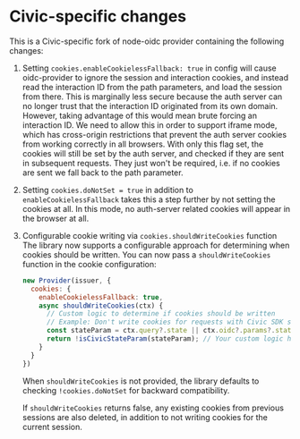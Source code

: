 # Civic-specific changes
This is a Civic-specific fork of node-oidc provider containing the following changes:

1. Setting `cookies.enableCookielessFallback: true` in config will cause oidc-provider to ignore the session and interaction cookies, and instead read the interaction ID from the path parameters, and load the session from there.
This is marginally less secure because the auth server can no longer trust that the interaction ID originated from its own domain. However, taking advantage of this would mean brute forcing an interaction ID.
We need to allow this in order to support iframe mode, which has cross-origin restrictions that prevent the auth server cookies from working correctly in all browsers.
With only this flag set, the cookies will still be set by the auth server, and checked if they are sent in subsequent requests. They just won't be required, i.e. if no cookies are sent we fall back to the path parameter.

2. Setting `cookies.doNotSet = true` in addition to `enableCookielessFallback` takes this a step further by not setting the cookies at all. In this mode, no auth-server related cookies will appear in the browser at all.

3. Configurable cookie writing via `cookies.shouldWriteCookies` function
   The library now supports a configurable approach for determining when cookies should be written. You can now pass a `shouldWriteCookies` function in the cookie configuration:

   ```js
   new Provider(issuer, {
     cookies: {
       enableCookielessFallback: true,
       async shouldWriteCookies(ctx) {
         // Custom logic to determine if cookies should be written
         // Example: Don't write cookies for requests with Civic SDK state parameters
         const stateParam = ctx.query?.state || ctx.oidc?.params?.state;
         return !isCivicStateParam(stateParam); // Your custom logic here
       }
     }
   })
   ```

   When `shouldWriteCookies` is not provided, the library defaults to checking `!cookies.doNotSet` for backward compatibility.

   If `shouldWriteCookies` returns false, any existing cookies from previous sessions are also deleted, in addition to not writing cookies for the current session.